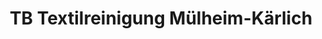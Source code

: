 ---
title: "TB Textilreinigung Mülheim-Kärlich"
url: /muelheim-kaerlich/tb-textilreinigung-muelheim-kaerlich/
shop: Wäscherei
---